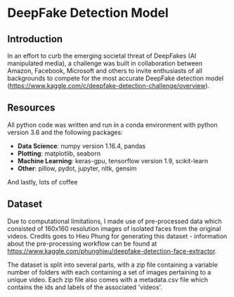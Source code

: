 # DeepFake Detection Model

## Introduction

In an effort to curb the emerging societal threat of DeepFakes (AI manipulated media), a challenge was built in collaboration between Amazon, Facebook, Microsoft and others to invite enthusiasts of all backgrounds to compete for the most accurate DeepFake detection model (https://www.kaggle.com/c/deepfake-detection-challenge/overview).

## Resources

All python code was written and run in a conda environment with python version 3.6 and the following packages:
- **Data Science**: numpy version 1.16.4, pandas
- **Plotting**: matplotlib, seaborn
- **Machine Learning**: keras-gpu, tensorflow version 1.9, scikit-learn
- **Other**: pillow, pydot, jupyter, nltk, gensim

And lastly, lots of coffee

## Dataset

Due to computational limitations, I made use of pre-processed data which consisted of 160x160 resolution images of isolated faces from the original videos. Credits goes to Hieu Phung for generating this dataset - information about the pre-processing workflow can be found at https://www.kaggle.com/phunghieu/deepfake-detection-face-extractor.

The dataset is split into several parts, with a zip file containing a variable number of folders with each containing a set of images pertaining to a unique video. Each zip file also comes with a metadata.csv file which contains the ids and labels of the associated 'videos'.
